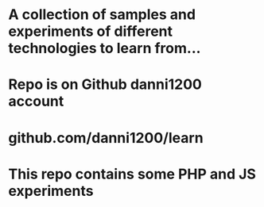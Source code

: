 # A collection of samples and experiments of different technologies to learn from...

# Repo is on Github danni1200 account 
# github.com/danni1200/learn

# This repo contains some PHP and JS experiments
